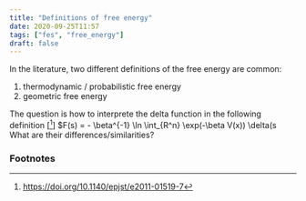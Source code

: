 ```yaml
---
title: "Definitions of free energy"
date: 2020-09-25T11:57
tags: ["fes", "free_energy"]
draft: false
---
```


In the literature, two different definitions of the free energy are common:
1. thermodynamic / probabilistic free energy
2. geometric free energy

The question is how to interprete the delta function in the following definition [[^1]]
$F(s) = - \beta^{-1} \ln \int_{R^n} \exp(-\beta V(x)) \delta(s
What are their differences/similarities?

### Footnotes
[^1]: https://doi.org/10.1140/epjst/e2011-01519-7



